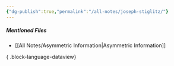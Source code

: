 ```yaml
---
{"dg-publish":true,"permalink":"/all-notes/joseph-stiglitz/"}
---
```


##### Mentioned Files
- [[All Notes/Asymmetric Information\|Asymmetric Information]]

{ .block-language-dataview}

